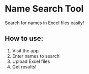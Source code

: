 # Name Search Tool

Search for names in Excel files easily!

## How to use:
1. Visit the app
2. Enter names to search
3. Upload Excel files
4. Get results!
